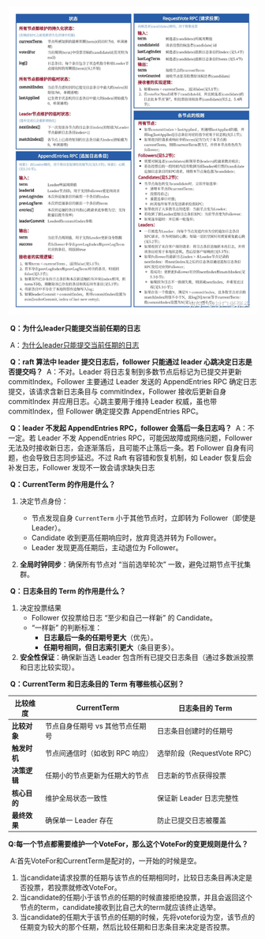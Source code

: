 ![9e582bec-11dc-46fc-a1f3-bc83a925f635](./assets/9e582bec-11dc-46fc-a1f3-bc83a925f635.jpeg)

​	**Q：为什么leader只能提交当前任期的日志**

​	  A：[为什么leader只能提交当前任期的日志](https://zhuanlan.zhihu.com/p/369989974)



​	**Q：raft 算法中 leader 提交日志后，follower 只能通过 leader 心跳决定日志是否提交吗？**
​	A：不对。Leader 将日志复制到多数节点后标记为已提交并更新 commitIndex。Follower 主要通过 Leader 发送的 AppendEntries RPC 确定日志提交，该请求含新日志条目与 commitIndex，Follower 接收后更新自身 commitIndex 并应用日志。心跳主要用于维持 Leader 权威，虽也带 commitIndex，但 Follower 确定提交靠 AppendEntries RPC。



​	**Q：leader 不发起 AppendEntries RPC，follower 会落后一条日志吗？**
​	A：不一定。若 Leader 不发 AppendEntries RPC，可能因故障或网络问题，Follower 无法及时接收新日志，会逐渐落后，且可能不止落后一条。若 Follower 自身有问题，也会导致日志同步延迟。不过 Raft 有容错和恢复机制，如 Leader 恢复后会补发日志，Follower 发现不一致会请求缺失日志



​	**Q：CurrentTerm 的作用是什么？**

1. 决定节点身份：

   - 节点发现自身 `CurrentTerm` 小于其他节点时，立即转为 Follower（即使是 Leader）。
   - Candidate 收到更高任期响应时，放弃竞选并转为 Follower。
   - Leader 发现更高任期后，主动退位为 Follower。

2. **全局时钟同步**：确保所有节点对 “当前选举轮次” 一致，避免过期节点干扰集群。

   

​	**Q：日志条目的 Term 的作用是什么？**

1. 决定投票结果
   - Follower 仅投票给日志 “至少和自己一样新” 的 Candidate。
   - “一样新” 的判断标准：
     - **日志最后一条的任期号更大**（优先）。
     - **任期号相同，但日志索引更大**（条目更多）。
2. **安全性保证**：确保新当选 Leader 包含所有已提交日志条目（通过多数派投票和日志比较实现）。



​	**Q：CurrentTerm 和日志条目的 Term 有哪些核心区别？**

| **比较维度** | **CurrentTerm**                  | **日志条目的 Term**         |
| ------------ | -------------------------------- | --------------------------- |
| **比较对象** | 节点自身任期号 vs 其他节点任期号 | 日志条目创建时的任期号      |
| **触发时机** | 节点间通信时（如收到 RPC 响应）  | 选举阶段（RequestVote RPC） |
| **决策逻辑** | 任期小的节点更新为任期大的节点   | 日志新的节点获得投票        |
| **核心目的** | 维护全局状态一致性               | 保证新 Leader 日志完整性    |
| **最终效果** | 确保单一 Leader 存在             | 防止已提交日志被覆盖        |



​	**Q:每一个节点都需要维护一个VoteFor，那么这个VoteFor的变更规则是什么？**

​	A:首先VoteFor和CurrentTerm是配对的，一开始的时候是空。

1. 当candidate请求投票的任期与该节点的任期相同时，比较日志条目再决定是否投票，若投票就修改VoteFor。
2. 当candidate的任期小于该节点的任期的时候直接拒绝投票，并且会返回这个节点的term，candidate接收到比自己大的term就应该终止选举。
3. 当candidate的任期大于该节点的任期的时候，先将votefor设为空，该节点的任期变为较大的那个任期，然后比较任期和日志条目来决定是否投票。
